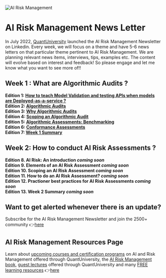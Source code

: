 
![AI Risk Management](https://media-exp2.licdn.com/dms/image/C5616AQHvwqh1Y29Rsg/profile-displaybackgroundimage-shrink_350_1400/0/1657134648528?e=1663804800&v=beta&t=pBW1f5UAAv34K-k8r51zQLG_k1qz_asXGREEepK9rPc)

# AI Risk Management News Letter
In July 2022, [QuantUniversity](https://www.quantuniversity.com) launched the AI Risk Management Newsletter on Linkedin. Every week, we will focus on a theme and have 5-6 news letters on that particular theme pertinent to AI Risk Management. We are planning relevant news items, interviews, tips, examples etc. The content will evolve based on interest and feedback! So please engage and let me know what you want to see more of!!

## Week 1 : What are Algorithmic Audits ?
 **Edition 1: [How to teach Model Validation and testing APIs when models are Deployed-as-a-service ?](https://www.linkedin.com/pulse/ai-risk-management-practice-how-teach-model-testing-sri/) </br>**
 **Edition 2: [Algorithmic Audits](https://www.linkedin.com/pulse/ai-risk-management-practice-sri-krishnamurthy-cfa-cap/) </br>**
 **Edition 3: [Why Algorithmic Audits](https://www.linkedin.com/pulse/why-algorithmic-audits-sri-krishnamurthy-cfa-cap/) </br>**
 **Edition 4: [Scoping an Algorithmic Audit](https://www.linkedin.com/pulse/pragmatic-algorithmic-risk-management-scoping-sri/?trackingId=ybMq2KH%2BRq%2BZd2irdIcZhQ%3D%3D) </br>**
 **Edition 5: [Algorithmic Assessments: Benchmarking](https://www.linkedin.com/pulse/ai-risk-management-practice-benchmarking-sri-krishnamurthy-cfa-cap/) </br>**
 **Edition 6: [Conformance Assessments](https://www.linkedin.com/pulse/ai-risk-management-practice-conformance-assessments-sri/) </br>**
 **Edition 7: [Week 1 Summary](https://www.linkedin.com/pulse/ai-risk-management-newsletter-week-1-summary-krishnamurthy-cfa-cap/) </br>**

## Week 2: How to conduct AI Risk Assessments ?  
 **Edition 8. AI Risk: An introduction *coming soon* </br>**
 **Edition 9. Elements of an AI Risk Assessment *coming soon* </br>**
 **Edition 10. Scoping an AI Risk Assessment *coming soon* </br>**
 **Edition 11. How to do an AI Risk Assessment? *coming soon* </br>**
 **Edition 12. Practioner best practices for AI Risk Assessments *coming soon* </br>**
 **Edition 13. Week 2 Summary *coming soon* </br>**
 
 ## Want to get alerted whenever there is an update?
 Subscribe for the AI Risk Management Newsletter and join the 2500+ community 👉[here](https://www.linkedin.com/newsletters/ai-risk-management-newsletter-6951868127286636544/)
 
 ## AI Risk Management Resources Page
 Learn about [upcoming courses and certification programs](https://quantuniversity.com) on AI and Risk Management offered through QuantUniversity, the [AI Risk Management book](https://www.airiskmgt.com), [guest lectures](https://quantuniversity.com/lectures.html) offered through QuantUniversity and many [FREE learning resources](https://academy.qusandbox.com/register) 👉[here](https://github.com/airiskmgt/AI-Risk-Management/blob/main/README.md) 
